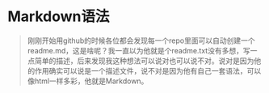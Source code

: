 # Markdown语法
>刚刚开始用github的时候各位都会发现每一个repo里面可以自动创建一个readme.md，这是啥呢？我一直以为他就是个readme.txt没有多想，写一点简单的描述，后来发现我这种想法可以说对也可以说不对。说对是因为他的作用确实可以说是一个描述文件，说不对是因为他有自己一套语法，可以像html一样多彩，他就是Markdown。

